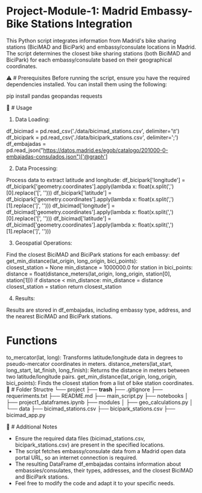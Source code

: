 # Project-Module-1: Madrid Embassy-Bike Stations Integration
This Python script integrates information from Madrid's bike sharing stations (BiciMAD and BiciPark) and embassy/consulate locations in Madrid. The script determines the closest bike sharing stations (both BiciMAD and BiciPark) for each embassy/consulate based on their geographical coordinates.

⚠️  # Prerequisites
Before running the script, ensure you have the required dependencies installed. You can install them using the following:

pip install pandas geopandas requests

🚀 # Usage
1. Data Loading:

df_bicimad = pd.read_csv('./data/bicimad_stations.csv', delimiter='\t')
df_bicipark = pd.read_csv('./data/bicipark_stations.csv', delimiter=';')
df_embajadas = pd.read_json("https://datos.madrid.es/egob/catalogo/201000-0-embajadas-consulados.json")['@graph']

2. Data Processing:

Process data to extract latitude and longitude:
df_bicipark['longitude'] = df_bicipark['geometry.coordinates'].apply(lambda x: float(x.split(',')[0].replace('[', ''))) 
df_bicipark['latitude'] = df_bicipark['geometry.coordinates'].apply(lambda x: float(x.split(',')[1].replace(']', '')))
df_bicimad['longitude'] = df_bicimad['geometry.coordinates'].apply(lambda x: float(x.split(',')[0].replace('[', ''))) 
df_bicimad['latitude'] = df_bicimad['geometry.coordinates'].apply(lambda x: float(x.split(',')[1].replace(']', '')))

3. Geospatial Operations:

Find the closest BiciMAD and BiciPark stations for each embassy:
def get_min_distance(lat_origin, long_origin, bici_points):   
	closest_station = None
	min_distance = 1000000.0
	for station in bici_points:
		distance = float(distance_meters(lat_origin, long_origin, station[0], station[1])) 
		if distance < min_distance:
			min_distance = distance 
			closest_station = station
	return closest_station

4. Results:

Results are stored in df_embajadas, including embassy type, address, and the nearest BiciMAD and BiciPark stations.


# Functions

to_mercator(lat, long): Transforms latitude/longitude data in degrees to pseudo-mercator coordinates in meters.
distance_meters(lat_start, long_start, lat_finish, long_finish): Returns the distance in meters between two latitude/longitude pairs.
get_min_distance(lat_origin, long_origin, bici_points): Finds the closest station from a list of bike station coordinates.
📂  # Folder Structre
└── project
    ├── __trash__
    ├── .gitignore
    ├── requeriments.txt
    ├── README.md
    ├── main_script.py
    ├── notebooks
    │   ├── project1_dataframes.ipynb
    ├── modules
    │   ├── geo_calculations.py
    │  
    └── data
        ├── bicimad_stations.csv
        ├── bicipark_stations.csv
    ├── bicimad_app.py	


👀 # Additional Notes

- Ensure the required data files (bicimad_stations.csv, bicipark_stations.csv) are present in the specified locations.
- The script fetches embassy/consulate data from a Madrid open data portal URL, so an internet connection is required.
- The resulting DataFrame df_embajadas contains information about embassies/consulates, their types, addresses, and the closest BiciMAD and BiciPark stations.
- Feel free to modify the code and adapt it to your specific needs.
